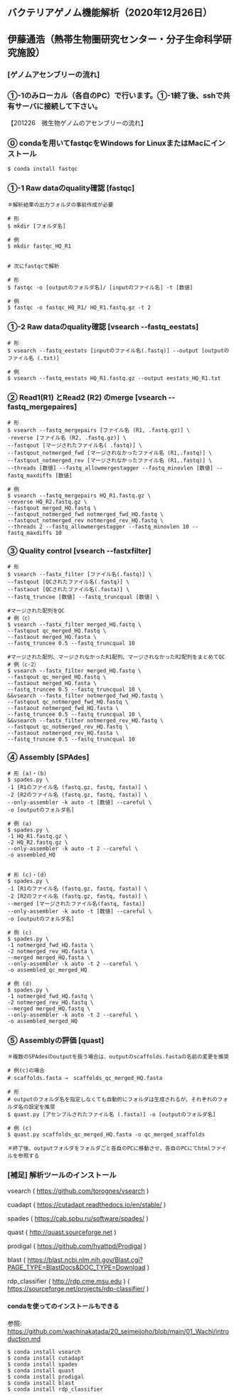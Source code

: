 ## バクテリアゲノム機能解析（2020年12月26日）

## 伊藤通浩（熱帯生物圏研究センター・分子生命科学研究施設）


### [ゲノムアセンブリーの流れ]


### ①-1のみローカル（各自のPC）で行います。①-1終了後、sshで共有サーバに接続して下さい。

【201226　微生物ゲノムのアセンブリーの流れ】

### ⓪ condaを用いてfastqcをWindows for LinuxまたはMacにインストール

```
$ conda install fastqc
```



### ①-1 Raw dataのquality確認 [fastqc] 

```
＃解析結果の出力フォルダの事前作成が必要

# 形
$ mkdir [フォルダ名] 

# 例
$ mkdir fastqc_HQ_R1 


# 次にfastqcで解析

# 形
$ fastqc -o [outputのフォルダ名]/ [inputのファイル名] -t [数値]

# 例
$ fastqc -o fastqc_HQ_R1/ HQ_R1.fastq.gz -t 2 
```



### ①-2 Raw dataのquality確認 [vsearch --fastq_eestats] 

```
# 形
$ vsearch --fastq_eestats [inputのファイル名(.fastq)] --output [outputのファイル名 (.txt)]

# 例
$ vsearch --fastq_eestats HQ_R1.fastq.gz --output eestats_HQ_R1.txt
```



### ② Read1(R1) とRead2 (R2) のmerge [vsearch --fastq_mergepaires]

```
# 形
$ vsearch --fastq_mergepairs [ファイル名 (R1, .fastq.gz)] \
-reverse [ファイル名 (R2, .fastq.gz)] \
--fastqout [マージされたファイル名( .fastq)] \
--fastqout_notmerged_fwd [マージされなかったファイル名 (R1,.fastq)] \
--fastqout_notmerged_rev [マージされなかったファイル名 (R1,.fastq)] \
--threads [数値] --fastq_allowmergestagger --fastq_minovlen [数値] --fastq_maxdiffs [数値]

# 例
$ vsearch --fastq_mergepairs HQ_R1.fastq.gz \
-reverse HQ_R2.fastq.gz \
--fastqout merged_HQ.fastq \
--fastqout_notmerged_fwd notmerged_fwd_HQ.fastq \
--fastqout_notmerged_rev notmerged_rev_HQ.fastq \
--threads 2 --fastq_allowmergestagger --fastq_minovlen 10 --fastq_maxdiffs 10
```



### ③ Quality control [vsearch --fastxfilter]

```
# 形
$ vsearch --fastx_filter [ファイル名(.fastq)] \
--fastqout [QCされたファイル名(.fastq)] \
--fastaout [QCされたファイル名(.fasta)] \
--fastq_truncee [数値] --fastq_truncqual [数値] \

#マージされた配列をQC
# 例（c）
$ vsearch --fastx_filter merged_HQ.fastq \
--fastqout qc_merged_HQ.fastq \
--fastaout merged_HQ.fasta \
--fastq_truncee 0.5 --fastq_truncqual 10

#マージされた配列、マージされなかったR1配列、マージされなかったR2配列をまとめてQC
# 例（c-2）
$ vsearch --fastx_filter merged_HQ.fastq \
--fastqout qc_merged_HQ.fastq \
--fastaout merged_HQ.fasta \
--fastq_truncee 0.5 --fastq_truncqual 10 \
&&vsearch --fastx_filter notmerged_fwd_HQ.fastq \
--fastqout qc_notmerged_fwd_HQ.fastq \
--fastaout notmerged_fwd_HQ.fasta \
--fastq_truncee 0.5 --fastq_truncqual 10 \
&&vsearch --fastx_filter notmerged_rev_HQ.fastq \
--fastqout qc_notmerged_rev_HQ.fastq \
--fastaout notmerged_rev_HQ.fasta \
--fastq_truncee 0.5 --fastq_truncqual 10
```



### ④ Assembly [SPAdes]

```
# 形 (a)・(b)
$ spades.py \
-1 [R1のファイル名 (fastq.gz, fastq, fasta)] \
-2 [R2のファイル名 (fastq.gz, fastq, fasta)] \
--only-assembler -k auto -t [数値] --careful \
-o [outputのフォルダ名]

# 例 (a)
$ spades.py \
-1 HQ_R1.fastq.gz \
-2 HQ_R2.fastq.gz \
--only-assembler -k auto -t 2 --careful \
-o assembled_HQ


# 形 (c)・(d)
$ spades.py \
-1 [R1のファイル名 (fastq.gz, fastq, fasta)] \
-2 [R2のファイル名 (fastq.gz, fastq, fasta)] \
--merged [マージされたファイル名(fastq, fasta)]
--only-assembler -k auto -t [数値] --careful \
-o [outputのフォルダ名]

# 例 (c)
$ spades.py \
-1 notmerged_fwd_HQ.fasta \
-2 notmerged_rev_HQ.fasta \
--merged merged_HQ.fasta \
--only-assembler -k auto -t 2 --careful \
-o assembled_qc_merged_HQ

# 例 (d)
$ spades.py \
-1 notmerged_fwd_HQ.fastq \
-2 notmerged_rev_HQ.fastq \
--merged merged_HQ.fastq \
--only-assembler -k auto -t 2 --careful \
-o assembled_merged_HQ
```



### ⑤ Assemblyの評価 [quast]

```
＃複数のSPAdesのoutputを扱う場合は、outputのscaffolds.fastaの名前の変更を推奨

# 例(c)の場合
# scaffolds.fasta →　scaffolds_qc_merged_HQ.fasta

# 形
# outputのフォルダ名を指定しなくても自動的にフォルダは生成されるが、それぞれのフォルダ名の設定を推奨
$ quast.py [アセンブルされたファイル名 (.fasta)] -o [outputのフォルダ名]

# 例 (c)
$ quast.py scaffolds_qc_merged_HQ.fasta -o qc_merged_scaffolds

＃終了後、outputフォルダをフォルダごと各自のPCに移動させ、各自のPCにてhtmlファイルを参照する
```


### [補足] 解析ツールのインストール

vsearch
( https://github.com/torognes/vsearch )

cuadapt
( https://cutadapt.readthedocs.io/en/stable/ )

spades
( https://cab.spbu.ru/software/spades/ )

quast
( http://quast.sourceforge.net )

prodigal
( https://github.com/hyattpd/Prodigal )

blast
( https://blast.ncbi.nlm.nih.gov/Blast.cgi?PAGE_TYPE=BlastDocs&DOC_TYPE=Download ) 

rdp_classifier
( http://rdp.cme.msu.edu )
( https://sourceforge.net/projects/rdp-classifier/ )


#### condaを使ってのインストールもできる
参照: https://github.com/wachinakatada/20_seimeijoho/blob/main/01_Wachi/introduction.md

```
$ conda install vsearch
$ conda install cutadapt
$ conda install spades
$ conda install quast
$ conda install prodigal
$ conda install blast
$ conda install rdp_classifier
```

